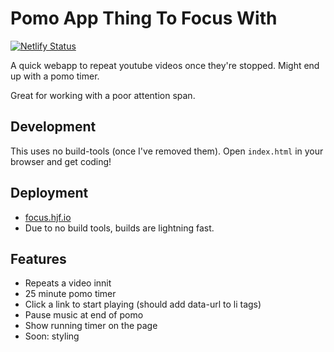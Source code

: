# Pomo App Thing To Focus With

[![Netlify Status](https://api.netlify.com/api/v1/badges/1ff4a001-d275-4c5f-b874-66bde38fc5f6/deploy-status)](https://app.netlify.com/sites/brave-payne-beb9d4/deploys)

A quick webapp to repeat youtube videos once they're stopped. Might end up with a pomo timer.

Great for working with a poor attention span.

## Development

This uses no build-tools (once I've removed them). Open `index.html` in your browser and get coding!

## Deployment

- [focus.hjf.io](https://focus.hjf.io)
- Due to no build tools, builds are lightning fast.

## Features

- Repeats a video innit
- 25 minute pomo timer
- Click a link to start playing (should add data-url to li tags)
- Pause music at end of pomo
- Show running timer on the page
- Soon: styling
